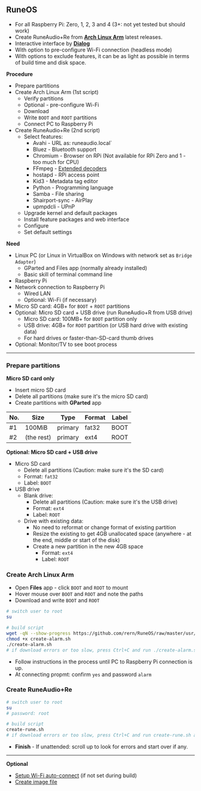 RuneOS
---
- For all Raspberry Pi: Zero, 1, 2, 3 and 4 (3+: not yet tested but should work)
- Create RuneAudio+Re from [**Arch Linux Arm**](https://archlinuxarm.org/about/downloads) latest releases.
- Interactive interface by [**Dialog**](https://invisible-island.net/dialog/)
- With option to pre-configure Wi-Fi connection (headless mode)
- With options to exclude features, it can be as light as possible in terms of build time and disk space.

**Procedure**
- Prepare partitions
- Create Arch Linux Arm (1st script)
	- Verify partitions
	- Optional - pre-configure Wi-Fi
	- Download
	- Write `BOOT` and `ROOT` partitions
	- Connect PC to Raspberry Pi
- Create RuneAudio+Re (2nd script)
	- Select features:
		- Avahi - URL as: runeaudio.local`
		- Bluez - Bluetooth support
		- Chromium - Browser on RPi (Not available for RPi Zero and 1 - too much for CPU)
		- FFmpeg - [Extended decoders](https://github.com/rern/RuneOS/blob/master/ffmpeg.md)
		- hostapd - RPi access point
		- Kid3 - Metadata tag editor
		- Python - Programming language
		- Samba - File sharing
		- Shairport-sync - AirPlay
		- upmpdcli - UPnP
	- Upgrade kernel and default packages
	- Install feature packages and web interface
	- Configure
	- Set default settings

**Need**
- Linux PC (or Linux in VirtualBox on Windows with network set as `Bridge Adapter`)
	- GParted and Files app (normally already installed)
	- Basic skill of terminal command line
- Raspberry Pi
- Network connection to Raspberry Pi 
	- Wired LAN
	- Optional: Wi-Fi (if necessary)
- Micro SD card: 4GB+ for `BOOT` + `ROOT` partitions
- Optional: Micro SD card + USB drive (run RuneAudio+R from USB drive)
	- Micro SD card: 100MB+ for `BOOT` partition only
	- USB drive: 4GB+ for `ROOT` partition (or USB hard drive with existing data)
	- For hard drives or faster-than-SD-card thumb drives
- Optional: Monitor/TV to see boot process
---

### Prepare partitions

**Micro SD card only**
- Insert micro SD card
- Delete all partitions (make sure it's the micro SD card)
- Create partitions with **GParted** app

| No. | Size        | Type    | Format | Label |
|-----|-------------|---------|--------|-------|
| #1  | 100MiB      | primary | fat32  | BOOT  |
| #2  | (the rest)  | primary | ext4   | ROOT  |
	
**Optional: Micro SD card + USB drive**
- Micro SD card
	- Delete all partitions (Caution: make sure it's the SD card)
	- Format: `fat32`
	- Label: `BOOT`
- USB drive
	- Blank drive:
		- Delete all partitions (Caution: make sure it's the USB drive)
		- Format: `ext4`
		- Label: `ROOT`
	- Drive with existing data:
		- No need to reformat or change format of existing partition
		- Resize the existing to get 4GB unallocated space (anywhere - at the end, middle or start of the disk)
		- Create a new partition in the new 4GB space
			- Format: `ext4`
			- Label: `ROOT`

### Create Arch Linux Arm

- Open **Files** app - click `BOOT` and `ROOT` to mount
- Hover mouse over `BOOT` and `ROOT` and note the paths
- Download and write `BOOT` and `ROOT`
```sh
# switch user to root
su

# build script
wget -qN --show-progress https://github.com/rern/RuneOS/raw/master/usr/local/bin/create-alarm.sh
chmod +x create-alarm.sh
./create-alarm.sh
# if download errors or too slow, press Ctrl+C and run ./create-alarm.sh again
```
- Follow instructions in the process until PC to Raspberry Pi connection is up.
- At connecting propmt: confirm `yes` and password `alarm`

### Create RuneAudio+Re

```sh
# switch user to root
su
# password: root

# build script
create-rune.sh
# if download errors or too slow, press Ctrl+C and run create-rune.sh again
```
- **Finish** - If unattended: scroll up to look for errors and start over if any.

---

**Optional**
- [Setup Wi-Fi auto-connect](https://github.com/rern/RuneAudio/tree/master/wifi_setup) (if not set during build)
- [Create image file](https://github.com/rern/RuneOS/blob/master/imagefile.md)

